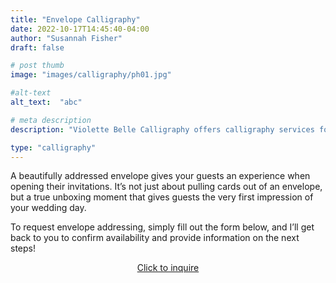 ```yaml
---
title: "Envelope Calligraphy"
date: 2022-10-17T14:45:40-04:00
author: "Susannah Fisher"
draft: false

# post thumb
image: "images/calligraphy/ph01.jpg"

#alt-text
alt_text:  "abc"

# meta description
description: "Violette Belle Calligraphy offers calligraphy services for personal stationery, weddings, and other life events."

type: "calligraphy"
---
```


A beautifully addressed envelope gives your guests an experience when opening their invitations. It’s not just about pulling cards out of an envelope, but a true unboxing moment that gives guests the very first impression of your wedding day.

To request envelope addressing, simply fill out the form below, and I’ll get back to you to confirm availability and provide information on the next steps!

<center><a href="/contact" class="btn btn-outline-primary">Click to inquire</a></center>

